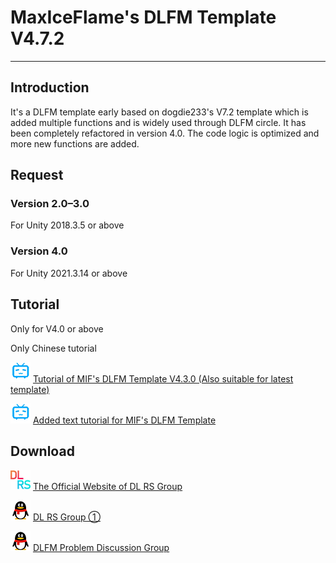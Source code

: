 # MaxIceFlame's DLFM Template V4.7.2
*****
## Introduction
It's a DLFM template early based on dogdie233's V7.2 template which is added multiple functions and is widely used
through DLFM circle. It has been completely refactored in version 4.0. The code logic is optimized and more new functions
are added.

## Request
### Version 2.0–3.0
For Unity 2018.3.5 or above

### Version 4.0
For Unity 2021.3.14 or above

## Tutorial
Only for V4.0 or above

Only Chinese tutorial

![bili](img/bilibili.png) [Tutorial of MIF's DLFM Template V4.3.0 (Also suitable for latest template)](https://www.bilibili.com/video/BV1AN411q7wZ "BiliBili")

![bili](img/bilibili.png) [Added text tutorial for MIF's DLFM Template](https://www.bilibili.com/read/readlist/rl832655 "BiliBili")

## Download
![dlrs](img/dlrs.png) [The Official Website of DL RS Group](https://chinadlrs.com/app/?id=41 "The Official Website of DL RS Group")

![qq](img/qq.png) [DL RS Group ①](https://qm.qq.com/q/m6TkPE9AfS "QQ")

![qq](img/qq.png) [DLFM Problem Discussion Group](https://qm.qq.com/q/LuOHYyKV6U "QQ")